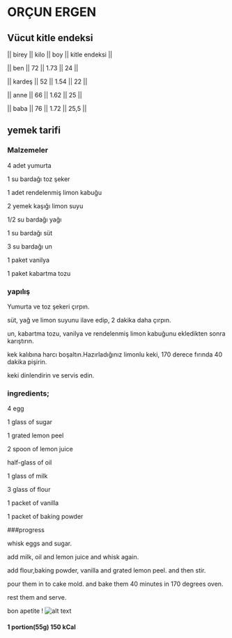 # ORÇUN ERGEN 

## Vücut kitle endeksi

||  birey  || kilo ||  boy   || kitle endeksi ||
             
||   ben   ||  72  ||  1.73  ||      24       ||

|| kardeş  ||  52  ||  1.54  ||      22       ||

||  anne   ||  66  ||  1.62  ||      25       ||

||  baba   ||  76  ||  1.72  ||     25,5      ||

## yemek tarifi

### Malzemeler
4 adet yumurta

1 su bardağı toz şeker

1 adet rendelenmiş limon kabuğu

2 yemek kaşığı limon suyu

1/2 su bardağı yağı

1 su bardağı süt

3 su bardağı un

1 paket vanilya

1 paket kabartma tozu

### yapılış

Yumurta ve toz şekeri çırpın.

süt, yağ ve limon suyunu ilave edip, 2 dakika daha çırpın.

un, kabartma tozu, vanilya ve rendelenmiş limon kabuğunu ekledikten sonra karıştırın.

kek kalıbına harcı boşaltın.Hazırladığınız limonlu keki, 170 derece fırında 40 dakika pişirin.

keki dinlendirin ve servis edin.

### ingredients;

4 egg

1 glass of sugar

1 grated lemon peel

2 spoon of lemon juice

half-glass of oil

1 glass of milk

3 glass of flour

1 packet of vanilla

1 packet of baking powder

###progress

whisk eggs and sugar.

add milk, oil and lemon juice and whisk again.

add flour,baking powder, vanilla and grated lemon peel. and then stir.

pour them in to cake mold. and bake them 40 minutes in 170 degrees oven.

rest them and serve.

bon apetite !
![alt text](https://images.app.goo.gl/qusBP412CvSU6iRP7)

#### 1 portion(55g) 150 kCal
